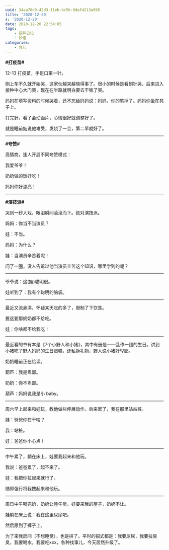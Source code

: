 ```yaml
---
uuid: 34aa70d0-42d3-11eb-bc5b-9daf4213a998
title: '2020-12-20'
s: '2020-12-20'
date: 2020-12-20 22:54:05
tags:
	- 葫芦日记
	- 妙语
categories:
	- 育儿
---
```




**\#打疫苗\#**

12-13 打疫苗，手足口第一针。

刚上车不久就开始哭，这家伙越来越晓得事了。很小的时候是看到针哭，后来进入接种中心大门哭，现在在半路就明白要去干嘛了哭。

妈妈在填写资料的时候哭着，还不忘给妈妈说：妈妈，你的笔掉了。妈妈你坐在凳子上。

打完针，看了会动画片，心情很好就调整好了。

就是睡前娃说他难受，发烧了一会，第二早就好了。

---



**\#夸赞\#**

高情商，逢人开启不同夸赞模式：

我爱爷爷！

奶奶做的饭好吃！

妈妈你好漂亮！

---



**\#演技派\#**

哭则一秒入戏，眼泪瞬间滚滚而下。绝对演技派。

妈妈：你当不当演员？

娃：不当。

妈妈：为什么？

娃：当演员辛苦着呢！

问了一圈，没人告诉过他当演员辛苦这个知识，哪里学到的呢？

---



爷爷说：这(娃)聪明很。

娃听到了：我有个聪明的脑袋。

---



最近又流鼻涕，怀疑某天吃的多了，限制了下饮食。

要这要那奶奶都不给吃。

娃：你啥都不给我吃！

---



最近看的书有本是《7个小野人和小猪》，其中有册是——乱作一团的生日。讲到小猪吃了野人妈妈的生日蛋糕，还私拆礼物，野人说小猪好卑鄙。

奶奶睡前正在给读。

葫芦：我是卑鄙。

奶奶：你不卑鄙。

葫芦：妈妈说我是小 baby。

---



周六早上起来和娃玩，教他做些伸展动作。后来累了，我在那里站站桩。

娃：爸爸你在干啥？

我：站桩。

娃：爸爸你小心点！

---



中午累了，躺在床上，娃要我起来和他玩。

我说：爸爸累了，起不来了。

娃：我把你拉起来就行了。

随即强行将我拽起来和他玩。

---



周日中午喝完奶，奶奶让睡午觉。娃要来我的屋子，奶奶不让。

娃躺在床上说：我在这里尿尿吧。 

然后尿到了裤子上。

为了来我房间（不想睡觉），也是拼了。平时的招式都是：我要尿尿，我要拉臭臭，我要喝水，我要吃xxx，各种找事儿，今天居然升级了。

